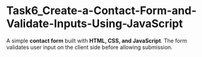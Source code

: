 # Task6_Create-a-Contact-Form-and-Validate-Inputs-Using-JavaScript
A simple **contact form** built with **HTML, CSS, and JavaScript**.   The form validates user input on the client side before allowing submission.
